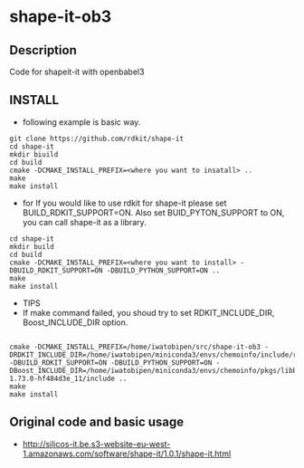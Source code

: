 # shape-it-ob3


## Description

Code for shapeit-it with openbabel3


## INSTALL

- following example is basic way.

```
git clone https://github.com/rdkit/shape-it 
cd shape-it
mkdir biuild
cd build
cmake -DCMAKE_INSTALL_PREFIX=<where you want to insatall> ..
make
make install
```


- for If you would like to use rdkit for shape-it please set BUILD_RDKIT_SUPPORT=ON. Also set BUID_PYTON_SUPPORT to ON, you can call shape-it as a library.


```
cd shape-it
mkdir build
cd build
cmake -DCMAKE_INSTALL_PREFIX=<where you want to install> -DBUILD_RDKIT_SUPPORT=ON -DBUILD_PYTHON_SUPPORT=ON ..
make
make install
```

- TIPS
- If make command failed, you shoud try to set RDKIT_INCLUDE_DIR, Boost_INCLUDE_DIR option.

```

cmake -DCMAKE_INSTALL_PREFIX=/home/iwatobipen/src/shape-it-ob3 -DRDKIT_INCLUDE_DIR=/home/iwatobipen/miniconda3/envs/chemoinfo/include/rdkit -DBUILD_RDKIT_SUPPORT=ON -DBUILD_PYTHON_SUPPORT=ON -DBoost_INCLUDE_DIR=/home/iwatobipen/miniconda3/envs/chemoinfo/pkgs/libboost-1.73.0-hf484d3e_11/include ..
make
make install
```


## Original code and basic usage

- http://silicos-it.be.s3-website-eu-west-1.amazonaws.com/software/shape-it/1.0.1/shape-it.html


